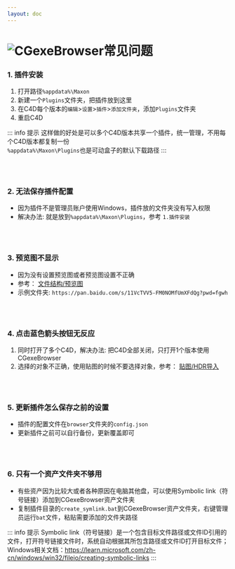 ```yaml
---
layout: doc
---
```

# <span class="h1-icon"><img src="/img/fq.png" alt="CGexeBrowser"></span>常见问题

### 1. 插件安装

1. 打开路径`%appdata%\Maxon`
2. 新建一个`Plugins`文件夹，把插件放到这里
3. 在C4D每个版本的`编辑`>`设置`>`插件`>`添加文件夹`，添加`Plugins`文件夹
4. 重启C4D

::: info 提示
这样做的好处是可以多个C4D版本共享一个插件，统一管理，不用每个C4D版本都复制一份  
`%appdata%\Maxon\Plugins`也是可动盒子的默认下载路径
:::


<br />
<br />


### 2. 无法保存插件配置

- 因为插件不是管理员账户使用Windows，插件放的文件夹没有写入权限
- 解决办法: 就是放到`%appdata%\Maxon\Plugins`，参考 `1.插件安装`

<br />
<br />


### 3. 预览图不显示

- 因为没有设置预览图或者预览图设置不正确
- 参考： [文件结构/预览图](01-gexe_browser-start#文件结构-预览图)
- 示例文件夹: `https://pan.baidu.com/s/11VcTVV5-FM0NOMfUmXFdQg?pwd=fgwh`

<br />
<br />


### 4. 点击蓝色箭头按钮无反应

1. 同时打开了多个C4D，解决办法: 把C4D全部关闭，只打开1个版本使用CGexeBrowser
2. 选择的对象不正确，使用贴图的时候不要选择对象，参考： [贴图/HDR导入](01-gexe_browser-start#贴图导入-纹理-hdr)

<br />
<br />



### 5. 更新插件怎么保存之前的设置

- 插件的配置文件在`browser`文件夹的`config.json`
- 更新插件之前可以自行备份，更新覆盖即可

<br />
<br />


### 6. 只有一个资产文件夹不够用

- 有些资产因为比较大或者各种原因在电脑其他盘，可以使用Symbolic link（符号链接）添加到CGexeBrowser资产文件夹
- 复制插件目录的`create_symlink.bat`到CGexeBrowser资产文件夹，右键管理员运行`bat`文件，粘贴需要添加的文件夹路径

::: info 提示
Symbolic link（符号链接）是一个包含目标文件路径或文件ID引用的文件，打开符号链接文件时，系统自动根据其所包含路径或文件ID打开目标文件；  
Windows相关文档：https://learn.microsoft.com/zh-cn/windows/win32/fileio/creating-symbolic-links
:::


<br />
<br />